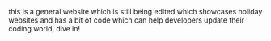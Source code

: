 this is a general website which is still being edited which showcases holiday websites and has a bit of code which can help developers update their coding world, dive in!
